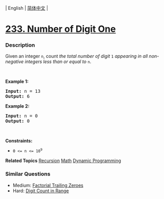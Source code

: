 | English | [简体中文](README.md) |

# [233. Number of Digit One](https://leetcode-cn.com/problems/number-of-digit-one)
 ### Description
<p>Given an integer <code>n</code>, count <em>the total number of digit </em><code>1</code><em> appearing in all non-negative integers less than or equal to</em> <code>n</code>.</p>

<p>&nbsp;</p>
<p><strong>Example 1:</strong></p>

<pre>
<strong>Input:</strong> n = 13
<strong>Output:</strong> 6
</pre>

<p><strong>Example 2:</strong></p>

<pre>
<strong>Input:</strong> n = 0
<strong>Output:</strong> 0
</pre>

<p>&nbsp;</p>
<p><strong>Constraints:</strong></p>

<ul>
	<li><code>0 &lt;= n &lt;= 10<sup>9</sup></code></li>
</ul>

**Related Topics**  [Recursion](https://leetcode-cn.com/tag/recursion) [Math](https://leetcode-cn.com/tag/math) [Dynamic Programming](https://leetcode-cn.com/tag/dynamic-programming) 

### Similar Questions
 - Medium:	[Factorial Trailing Zeroes](https://leetcode-cn.com/problems/factorial-trailing-zeroes) 
 - Hard:	[Digit Count in Range](https://leetcode-cn.com/problems/digit-count-in-range) 
